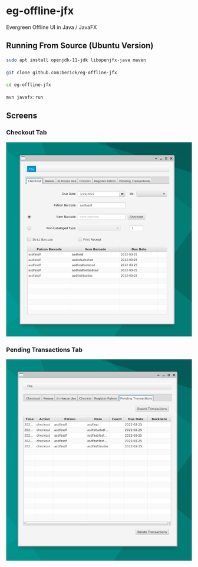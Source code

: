 # eg-offline-jfx

Evergreen Offline UI in Java / JavaFX

## Running From Source (Ubuntu Version)

```sh
sudo apt install openjdk-11-jdk libopenjfx-java maven

git clone github.com:berick/eg-offline-jfx

cd eg-offline-jfx

mvn javafx:run

```

## Screens

### Checkout Tab

![Checkout Tab](./src/main/assets/images/eg-offline-jfx-checkout.png)

### Pending Transactions Tab

![Transactions Tab](./src/main/assets/images/eg-offline-jfx-transactions.png)



